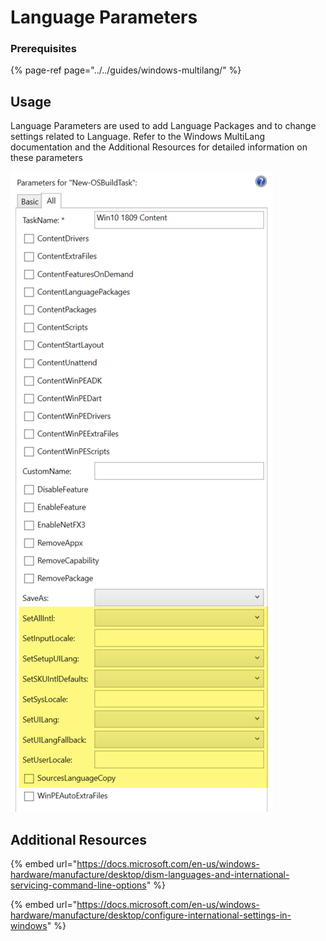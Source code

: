 # Language Parameters

### Prerequisites

{% page-ref page="../../guides/windows-multilang/" %}

## Usage

Language Parameters are used to add Language Packages and to change settings related to Language.  Refer to the Windows MultiLang documentation and the Additional Resources for detailed information on these parameters

![](../../../../.gitbook/assets/image%20%28199%29.png)

## Additional Resources

{% embed url="https://docs.microsoft.com/en-us/windows-hardware/manufacture/desktop/dism-languages-and-international-servicing-command-line-options" %}

{% embed url="https://docs.microsoft.com/en-us/windows-hardware/manufacture/desktop/configure-international-settings-in-windows" %}



